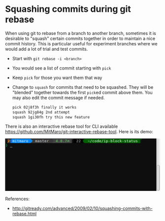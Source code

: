 # Squashing commits during git rebase

When using git to rebase from a branch to another branch, sometimes it
is desirable to "squash" certain commits together in order to maintain
a nice commit history. This is particular useful for experiment branches
where we would add a lot of trial and test commits.

- Start with `git rebase -i <branch>`
- You would see a list of commit starting with `pick`
- Keep `pick` for those you want them that way
- Change to `squash` for commits that need to be squashed. They will be
  "blended" together towards the first `pick`ed commit above them. You may
  also edit the commit message if needed.

  ```
  pick 02j8f3h finally it works
  squash 92jg84g 2nd attempt
  squash 1gi30fh try this new feature
  ```

There is also an interactive rebase tool for CLI available
https://github.com/MitMaro/git-interactive-rebase-tool. Here is its demo:

![Git Interactive Rebase Tool](https://github.com/MitMaro/git-interactive-rebase-tool/blob/master/docs/assets/images/git-interactive-rebase-demo.gif?raw=true)

References:
- http://gitready.com/advanced/2009/02/10/squashing-commits-with-rebase.html
